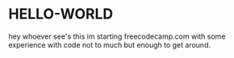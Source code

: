 # HELLO-WORLD

hey whoever see's this im starting freecodecamp.com with some experience with code not to much but enough to get around.

